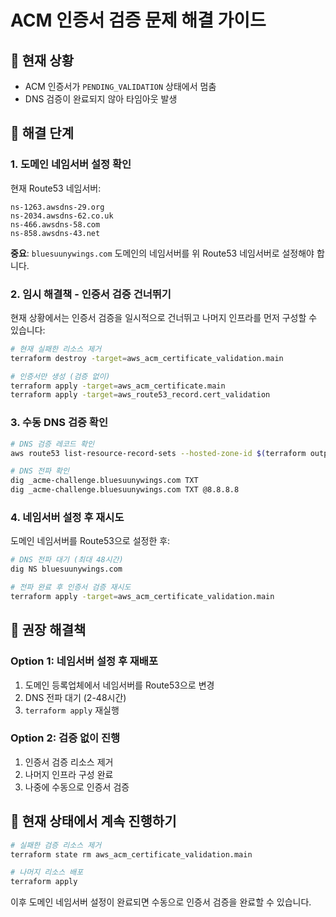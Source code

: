# ACM 인증서 검증 문제 해결 가이드

## 🚨 현재 상황
- ACM 인증서가 `PENDING_VALIDATION` 상태에서 멈춤
- DNS 검증이 완료되지 않아 타임아웃 발생

## 🔧 해결 단계

### 1. 도메인 네임서버 설정 확인

현재 Route53 네임서버:
```
ns-1263.awsdns-29.org
ns-2034.awsdns-62.co.uk
ns-466.awsdns-58.com
ns-858.awsdns-43.net
```

**중요**: `bluesuunywings.com` 도메인의 네임서버를 위 Route53 네임서버로 설정해야 합니다.

### 2. 임시 해결책 - 인증서 검증 건너뛰기

현재 상황에서는 인증서 검증을 일시적으로 건너뛰고 나머지 인프라를 먼저 구성할 수 있습니다:

```bash
# 현재 실패한 리소스 제거
terraform destroy -target=aws_acm_certificate_validation.main

# 인증서만 생성 (검증 없이)
terraform apply -target=aws_acm_certificate.main
terraform apply -target=aws_route53_record.cert_validation
```

### 3. 수동 DNS 검증 확인

```bash
# DNS 검증 레코드 확인
aws route53 list-resource-record-sets --hosted-zone-id $(terraform output -raw route53_zone_id) | grep _acme-challenge

# DNS 전파 확인
dig _acme-challenge.bluesuunywings.com TXT
dig _acme-challenge.bluesuunywings.com TXT @8.8.8.8
```

### 4. 네임서버 설정 후 재시도

도메인 네임서버를 Route53으로 설정한 후:

```bash
# DNS 전파 대기 (최대 48시간)
dig NS bluesuunywings.com

# 전파 완료 후 인증서 검증 재시도
terraform apply -target=aws_acm_certificate_validation.main
```

## 🎯 권장 해결책

### Option 1: 네임서버 설정 후 재배포
1. 도메인 등록업체에서 네임서버를 Route53으로 변경
2. DNS 전파 대기 (2-48시간)
3. `terraform apply` 재실행

### Option 2: 검증 없이 진행
1. 인증서 검증 리소스 제거
2. 나머지 인프라 구성 완료
3. 나중에 수동으로 인증서 검증

## 🔄 현재 상태에서 계속 진행하기

```bash
# 실패한 검증 리소스 제거
terraform state rm aws_acm_certificate_validation.main

# 나머지 리소스 배포
terraform apply
```

이후 도메인 네임서버 설정이 완료되면 수동으로 인증서 검증을 완료할 수 있습니다.
